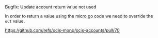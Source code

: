 Bugfix: Update account return value not used

In order to return a value using the micro go code we need to override the `out` value.

https://github.com/refs/ocis-mono/ocis-accounts/pull/70
